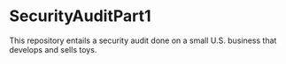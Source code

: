# SecurityAuditPart1
This repository entails a security audit done on a small U.S. business that develops and sells toys. 
